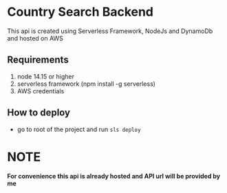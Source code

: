 # Country Search Backend

This api is created using Serverless Framework, NodeJs and DynamoDb and hosted on AWS

## Requirements

1. node 14.15 or higher
2. serverless framework (npm install -g serverless)
3. AWS credentials

## How to deploy

- go to root of the project and run ```sls deploy```

# NOTE
**For convenience this api is already hosted and API url will be provided by me**
